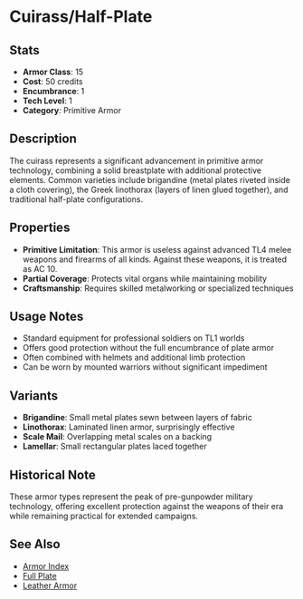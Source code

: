 # Cuirass/Half-Plate

## Stats
- **Armor Class**: 15
- **Cost**: 50 credits
- **Encumbrance**: 1
- **Tech Level**: 1
- **Category**: Primitive Armor

## Description
The cuirass represents a significant advancement in primitive armor technology, combining a solid breastplate with additional protective elements. Common varieties include brigandine (metal plates riveted inside a cloth covering), the Greek linothorax (layers of linen glued together), and traditional half-plate configurations.

## Properties
- **Primitive Limitation**: This armor is useless against advanced TL4 melee weapons and firearms of all kinds. Against these weapons, it is treated as AC 10.
- **Partial Coverage**: Protects vital organs while maintaining mobility
- **Craftsmanship**: Requires skilled metalworking or specialized techniques

## Usage Notes
- Standard equipment for professional soldiers on TL1 worlds
- Offers good protection without the full encumbrance of plate armor
- Often combined with helmets and additional limb protection
- Can be worn by mounted warriors without significant impediment

## Variants
- **Brigandine**: Small metal plates sewn between layers of fabric
- **Linothorax**: Laminated linen armor, surprisingly effective
- **Scale Mail**: Overlapping metal scales on a backing
- **Lamellar**: Small rectangular plates laced together

## Historical Note
These armor types represent the peak of pre-gunpowder military technology, offering excellent protection against the weapons of their era while remaining practical for extended campaigns.

## See Also
- [Armor Index](../armor-index.md)
- [Full Plate](full-plate.md)
- [Leather Armor](leather-armor.md)